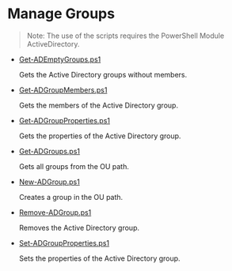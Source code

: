 # Manage Groups

> Note: The use of the scripts requires the PowerShell Module ActiveDirectory.

+ [Get-ADEmptyGroups.ps1](./Get-ADEmptyGroups.ps1)

  Gets the Active Directory groups without members.

+ [Get-ADGroupMembers.ps1](./Get-ADGroupMembers.ps1)

  Gets the members of the Active Directory group.

+ [Get-ADGroupProperties.ps1](./Get-ADGroupProperties.ps1)

  Gets the properties of the Active Directory group.

+ [Get-ADGroups.ps1](./Get-ADGroups.ps1)

  Gets all groups from the OU path.

+ [New-ADGroup.ps1](./New-ADGroup.ps1)

  Creates a group in the OU path.

+ [Remove-ADGroup.ps1](./Remove-ADGroup.ps1)

  Removes the Active Directory group.

+ [Set-ADGroupProperties.ps1](./Set-ADGroupProperties.ps1)

  Sets the properties of the Active Directory group.
